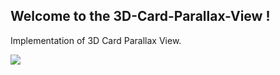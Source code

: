 ## Welcome to the 3D-Card-Parallax-View !

Implementation of 3D Card Parallax View.

![](preview.gif)
